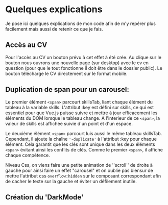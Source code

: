 # Quelques explications

Je pose ici quelques explications de mon code afin de m'y repérer plus facilement mais aussi de retenir ce que je fais.

## Accès au CV

Pour l'accès au CV un bouton prévu à cet effet à été crée. Au clique sur le bouton nous ouvrons une nouvelle page (sur desktop) avec le cv en question (pour que le tout fonctionne il doit être dans le dossier public). Le bouton télécharge le CV directement sur le format mobile.

## Duplication de span pour un carousel:

Le premier élément `<span>` parcourt skillsTab, liant chaque élément du tableau à la variable skills. L'attribut :key est défini sur skills, ce qui est essentiel pour que Vue.js puisse suivre et mettre à jour efficacement les éléments du DOM lorsque le tableau change. A l'interieur de ce `<span>`, la valeur de skills est affichée suivie d'un point et d'un espace.

Le deuxième élément `<span>` parcourt luis aussi le même tableau skillsTab. Cependant, il ajoute la chaîne `'-duplicate'` à l'attribut :key pour chaque élément. Cela garantit que les clés sont unique dans les deux éléments ``<span>`` évitant ainsi les conflits de clés. Comme le premier ``<span>``, il affiche chaque compétence.

Niveau Css, on viens faire une petite animation de ''scroll'' de droite à gauche pour ainsi faire un effet "carousel" et on oublie pas biensur de mettre l'attribut css `overflow:hidden` sur le composant correspondant afin de cacher le texte sur la gauche et éviter un défilement inutile.

## Création du 'DarkMode'


